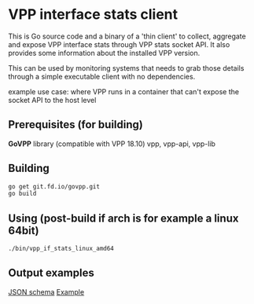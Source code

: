 # VPP interface stats client

This is Go source code and a binary of a 'thin client' to collect, 
aggregate and expose VPP interface stats through VPP stats socket API. 
It also provides some information about the installed VPP version.

This can be used by monitoring systems that needs to grab those details 
through a simple executable client with no dependencies.

example use case: where VPP runs in a container that can't expose the socket API to the host level


## Prerequisites (for building)

**GoVPP** library (compatible with VPP 18.10)
vpp, vpp-api, vpp-lib

## Building

```bash
go get git.fd.io/govpp.git
go build
``` 

## Using (post-build if arch is for example a linux 64bit)

```bash
./bin/vpp_if_stats_linux_amd64
```

## Output examples

[JSON schema](./response_schema.json)
[Example](./response_example.json)

